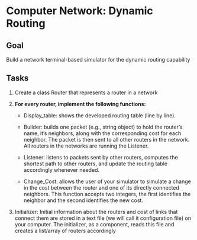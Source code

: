# Computer Network: Dynamic Routing

## Goal
<p>Build a network terminal-based simulator for the dynamic routing capability</p>

## Tasks
1) Create a class Router that represents a router in a network

2) **For every router, implement the following functions:**

     - Display_table: shows the developed routing table (line by line).

     - Builder: builds one packet (e.g., string object) to hold the router’s name, it’s neighbors, along with the
       corresponding cost for each neighbor. The packet is then sent to all other routers in the network. All routers 
       in the networks are running the Listener.

     - Listener: listens to packets sent by other routers, computes the shortest path to other routers, and update the 
       routing table accordingly whenever needed.

     - Change_Cost: allows the user of your simulator to simulate a change in the cost between the router and one 
       of its directly connected neighbors. This function accepts two integers, the first identifies the neighbor and 
       the second identifies the new cost.
 
3) Initializer: Initial information about the routers and cost of links that connect them are stored in a 
text file (we will call it configuration file) on your computer. The initializer, as a component, reads this file and creates 
a list/array of routers accordingly
